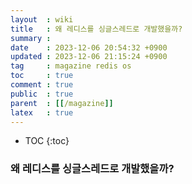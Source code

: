 ```yaml
---
layout  : wiki
title   : 왜 레디스를 싱글스레드로 개발했을까?
summary :
date    : 2023-12-06 20:54:32 +0900
updated : 2023-12-06 21:15:24 +0900
tag     : magazine redis os
toc     : true
comment : true
public  : true
parent  : [[/magazine]]
latex   : true
---
```

* TOC
{:toc}


### 왜 레디스를 싱글스레드로 개발했을까?
